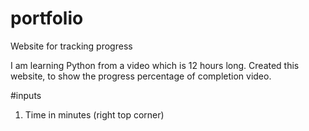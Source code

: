 # portfolio
Website for tracking progress

I am learning Python from a video which is 12 hours long. Created this website, to show the progress percentage of completion video.

#inputs
1. Time in minutes (right top corner)
